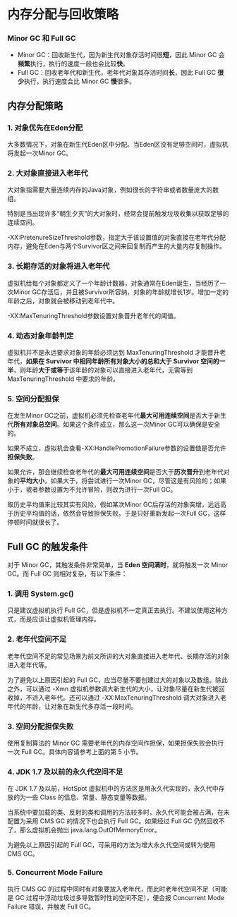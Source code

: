 # 内存分配与回收策略

### Minor GC 和 Full GC

- Minor GC：回收新生代，因为新生代对象存活时间很**短**，因此 Minor GC 会**频繁**执行，执行的速度一般也会比较**快**。
- Full GC：回收老年代和新生代，老年代对象其存活时间**长**，因此 Full GC **很少**执行，执行速度会比 Minor GC **慢**很多。

## 内存分配策略

### 1. 对象优先在Eden分配

大多数情况下，对象在新生代Eden区中分配。当Eden区没有足够空间时，虚拟机将发起一次Minor GC。

### 2. 大对象直接进入老年代

大对象指需要大量连续内存的Java对象，例如很长的字符串或者数量庞大的数组。

特别是当出现许多“朝生夕灭”的大对象时，经常会提前触发垃圾收集以获取足够的连续空间。

-XX:PretenureSizeThreshold参数，指定大于该设置值的对象直接在老年代分配内存，避免在Eden与两个Survivor区之间来回复制而产生的大量内存复制操作。



### 3. 长期存活的对象将进入老年代

虚拟机给每个对象都定义了一个年龄计数器，对象通常在Eden诞生，当经历了一次Minor GC存活后，并且被Survivor所容纳，对象的年龄就增长1岁。增加一定的年龄之后，对象就会被移动到老年代中。

-XX:MaxTenuringThreshold参数设置对象晋升老年代的阈值。



### 4. 动态对象年龄判定

虚拟机并不是永远要求对象的年龄必须达到 MaxTenuringThreshold 才能晋升老年代，**如果在 Survivor 中相同年龄所有对象大小的总和大于 Survivor 空间的一半**，则年龄**大于或等于**该年龄的对象可以直接进入老年代，无需等到 MaxTenuringThreshold 中要求的年龄。



### 5. 空间分配担保

在发生Minor GC之前，虚拟机必须先检查老年代**最大可用连续空间**是否大于新生代**所有对象总空间**。如果这个条件成立，那么这一次Minor GC可以确保是安全的。

如果不成立，虚拟机会查看-XX:HandlePromotionFailure参数的设置值是否允许**担保失败**。

如果允许，那会继续检查老年代的**最大可用连续空间**是否大于**历次晋升**到老年代对象的**平均大小**，如果大于，将尝试进行一次Minor GC，尽管这是有风险的；如果小于，或者参数设置为不允许冒险，则改为进行一次Full GC。

取历史平均值来比较其实有风险，假如某次Minor GC后存活的对象突增，远远高于历史平均值的话，依然会导致担保失败。于是只好重新发起一次Full GC，这样停顿时间就很长了。



## Full GC 的触发条件

对于 Minor GC，其触发条件非常简单，当 **Eden 空间满时**，就将触发一次 Minor GC。而 Full GC 则相对复杂，有以下条件：

### 1. 调用 System.gc()

只是建议虚拟机执行 Full GC，但是虚拟机不一定真正去执行。不建议使用这种方式，而是应该让虚拟机管理内存。

### 2. 老年代空间不足

老年代空间不足的常见场景为前文所讲的大对象直接进入老年代、长期存活的对象进入老年代等。

为了避免以上原因引起的 Full GC，应当尽量不要创建过大的对象以及数组。除此之外，可以通过 -Xmn 虚拟机参数调大新生代的大小，让对象尽量在新生代被回收掉，不进入老年代。还可以通过 -XX:MaxTenuringThreshold 调大对象进入老年代的年龄，让对象在新生代多存活一段时间。

### 3. 空间分配担保失败

使用复制算法的 Minor GC 需要老年代的内存空间作担保，如果担保失败会执行一次 Full GC。具体内容请参考上面的第 5 小节。

### 4. JDK 1.7 及以前的永久代空间不足

在 JDK 1.7 及以前，HotSpot 虚拟机中的方法区是用永久代实现的，永久代中存放的为一些 Class 的信息、常量、静态变量等数据。

当系统中要加载的类、反射的类和调用的方法较多时，永久代可能会被占满，在未配置为采用 CMS GC 的情况下也会执行 Full GC。如果经过 Full GC 仍然回收不了，那么虚拟机会抛出 java.lang.OutOfMemoryError。

为避免以上原因引起的 Full GC，可采用的方法为增大永久代空间或转为使用 CMS GC。

### 5. Concurrent Mode Failure

执行 CMS GC 的过程中同时有对象要放入老年代，而此时老年代空间不足（可能是 GC 过程中浮动垃圾过多导致暂时性的空间不足），便会报 Concurrent Mode Failure 错误，并触发 Full GC。